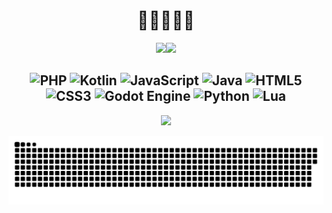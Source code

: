 
<div align="center">
  
# 🥦🥦🥦🥦🥦

![](https://github-readme-streak-stats.herokuapp.com/?user=LoLeNNNN&theme=dark)![](https://github-readme-stats.vercel.app/api/top-langs/?username=LOLENNNN&theme=dark&hide_border=false&include_all_commits=true&count_private=true&layout=compact)

![PHP](https://img.shields.io/badge/php-%23777BB4.svg?style=for-the-badge&logo=php&logoColor=white) ![Kotlin](https://img.shields.io/badge/kotlin-%237F52FF.svg?style=for-the-badge&logo=kotlin&logoColor=white) ![JavaScript](https://img.shields.io/badge/javascript-%23323330.svg?style=for-the-badge&logo=javascript&logoColor=%23F7DF1E) ![Java](https://img.shields.io/badge/java-%23ED8B00.svg?style=for-the-badge&logo=openjdk&logoColor=white) ![HTML5](https://img.shields.io/badge/html5-%23E34F26.svg?style=for-the-badge&logo=html5&logoColor=white) ![CSS3](https://img.shields.io/badge/css3-%231572B6.svg?style=for-the-badge&logo=css3&logoColor=white) ![Godot Engine](https://img.shields.io/badge/GODOT-%23FFFFFF.svg?style=for-the-badge&logo=godot-engine) ![Python](https://img.shields.io/badge/python-3670A0?style=for-the-badge&logo=python&logoColor=ffdd54) ![Lua](https://img.shields.io/badge/lua-%232C2D72.svg?style=for-the-badge&logo=lua&logoColor=white)
---
[![](https://visitcount.itsvg.in/api?id=LOLENNNN&icon=0&color=0)](https://visitcount.itsvg.in)

![snake gif](https://github.com/LOLENNNN/LOLENNNN/blob/output/github-snake-dark.svg)
</div>
